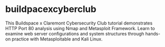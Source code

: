 # buildpacexcyberclub
This Buildspace x Claremont Cybersecurity Club tutorial demonstrates HTTP Port 80 analysis using Nmap and Metasploit Framework. Learn to examine web server configurations and system structures through hands-on practice with Metasploitable and Kali Linux.
